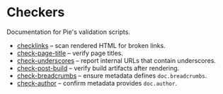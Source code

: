 # Checkers

Documentation for Pie's validation scripts.

- [checklinks](checklinks.md) – scan rendered HTML for broken links.
- [check-page-title](check-page-title.md) – verify page titles.
- [check-underscores](check-underscores.md) – report internal URLs that
  contain underscores.
- [check-post-build](check-post-build.md) – verify build artifacts after
  rendering.
- [check-breadcrumbs](check-breadcrumbs.md) – ensure metadata defines
  `doc.breadcrumbs`.
- [check-author](check-author.md) – confirm metadata provides `doc.author`.

